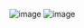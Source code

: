 ![image](https://user-images.githubusercontent.com/90767809/198096476-fe38a077-500e-4900-856f-5885bc263cb3.png)
![image](https://user-images.githubusercontent.com/90767809/198096507-b91f7d5f-0644-4b4b-b39a-b77b0f6b9754.png)

